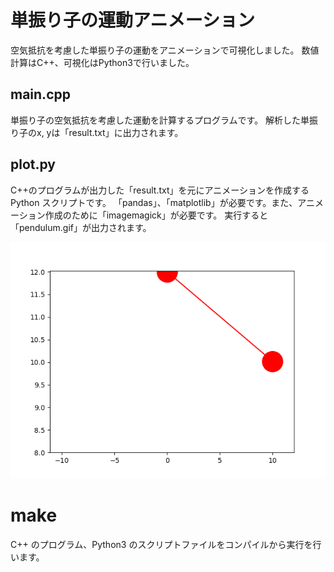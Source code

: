 # 単振り子の運動アニメーション
空気抵抗を考慮した単振り子の運動をアニメーションで可視化しました。
数値計算はC++、可視化はPython3で行いました。

## main.cpp 
単振り子の空気抵抗を考慮した運動を計算するプログラムです。
解析した単振り子のx, yは「result.txt」に出力されます。

## plot.py
C++のプログラムが出力した「result.txt」を元にアニメーションを作成するPython スクリプトです。
「pandas」、「matplotlib」が必要です。また、アニメーション作成のために「imagemagick」が必要です。
実行すると「pendulum.gif」が出力されます。
<p><img src="./pendulum.gif" alt="アニメーション画像" /></p> 

# make
C++ のプログラム、Python3 のスクリプトファイルをコンパイルから実行を行います。